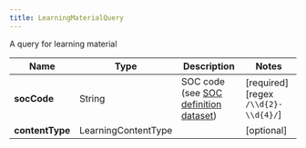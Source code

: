 ```yaml
---
title: LearningMaterialQuery
---
```




A query for learning material

| Name | Type | Description | Notes |
|------------ | ------------- | ------------- | -------------|
| **socCode** | String | SOC code (see [SOC definition dataset](#soc-definition-dataset)) | [required] [regex `/\\d{2}-\\d{4}/`]  |
| **contentType** | LearningContentType |  | [optional]  |

